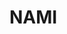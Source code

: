 # NAMI

<style>
.podtitul { text-align: center; font-weight: bold; text-decoration: overline} /* zarovnání na střed, tučné písmo a nadtržení*/
</style>
